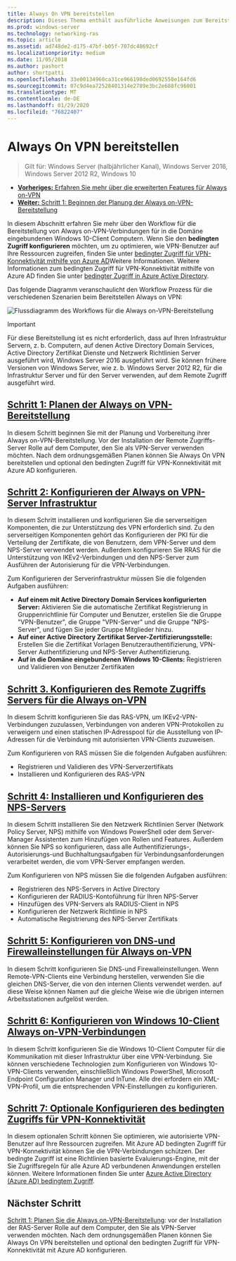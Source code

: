 ```yaml
---
title: Always On VPN bereitstellen
description: Dieses Thema enthält ausführliche Anweisungen zum Bereitstellen von Always on-VPN in Windows Server 2016.
ms.prod: windows-server
ms.technology: networking-ras
ms.topic: article
ms.assetid: ad748de2-d175-47bf-b05f-707dc48692cf
ms.localizationpriority: medium
ms.date: 11/05/2018
ms.author: pashort
author: shortpatti
ms.openlocfilehash: 33e00134960ca31ce966198ded0692550e164fd6
ms.sourcegitcommit: 07c9d4ea72528401314e2789e3bc2e688fc96001
ms.translationtype: MT
ms.contentlocale: de-DE
ms.lasthandoff: 01/29/2020
ms.locfileid: "76822407"
---
```

# <a name="deploy-always-on-vpn"></a>Always On VPN bereitstellen

>Gilt für: Windows Server (halbjährlicher Kanal), Windows Server 2016, Windows Server 2012 R2, Windows 10

- [**Vorheriges:** Erfahren Sie mehr über die erweiterten Features für Always on-VPN](always-on-vpn-adv-options.md)
- [**Weiter:** Schritt 1: Beginnen der Planung der Always on-VPN-Bereitstellung](always-on-vpn-deploy-planning.md)

In diesem Abschnitt erfahren Sie mehr über den Workflow für die Bereitstellung von Always on-VPN-Verbindungen für in die Domäne eingebundenen Windows 10-Client Computern. Wenn Sie den **bedingten Zugriff konfigurieren** möchten, um zu optimieren, wie VPN-Benutzer auf Ihre Ressourcen zugreifen, finden Sie unter [bedingter Zugriff für VPN-Konnektivität mithilfe von Azure AD](../../ad-ca-vpn-connectivity-windows10.md)Weitere Informationen. Weitere Informationen zum bedingten Zugriff für VPN-Konnektivität mithilfe von Azure AD finden Sie unter [bedingter Zugriff in Azure Active Directory](https://docs.microsoft.com/azure/active-directory/active-directory-conditional-access-azure-portal). 

Das folgende Diagramm veranschaulicht den Workflow Prozess für die verschiedenen Szenarien beim Bereitstellen Always on VPN:

![Flussdiagramm des Workflows für die Always on-VPN-Bereitstellung](../../../../media/Always-On-Vpn/always-on-vpn-deployment-workflow-sm.png)

>[!IMPORTANT]
>Für diese Bereitstellung ist es nicht erforderlich, dass auf Ihren Infrastruktur Servern, z. b. Computern, auf denen Active Directory Domain Services, Active Directory Zertifikat Dienste und Netzwerk Richtlinien Server ausgeführt wird, Windows Server 2016 ausgeführt wird. Sie können frühere Versionen von Windows Server, wie z. b. Windows Server 2012 R2, für die Infrastruktur Server und für den Server verwenden, auf dem Remote Zugriff ausgeführt wird.

## <a name="step-1-plan-the-always-on-vpn-deploymentalways-on-vpn-deploy-planningmd"></a>[Schritt 1: Planen der Always on VPN-Bereitstellung](always-on-vpn-deploy-planning.md)

In diesem Schritt beginnen Sie mit der Planung und Vorbereitung ihrer Always on-VPN-Bereitstellung. Vor der Installation der Remote Zugriffs-Server Rolle auf dem Computer, den Sie als VPN-Server verwenden möchten. Nach dem ordnungsgemäßen Planen können Sie Always On VPN bereitstellen und optional den bedingten Zugriff für VPN-Konnektivität mit Azure AD konfigurieren.

## <a name="step-2-configure-the-always-on-vpn-server-infrastructurevpn-deploy-server-infrastructuremd"></a>[Schritt 2: Konfigurieren der Always on VPN-Server Infrastruktur](vpn-deploy-server-infrastructure.md)

In diesem Schritt installieren und konfigurieren Sie die serverseitigen Komponenten, die zur Unterstützung des VPN erforderlich sind. Zu den serverseitigen Komponenten gehört das Konfigurieren der PKI für die Verteilung der Zertifikate, die von Benutzern, dem VPN-Server und dem NPS-Server verwendet werden.  Außerdem konfigurieren Sie RRAS für die Unterstützung von IKEv2-Verbindungen und den NPS-Server zum Ausführen der Autorisierung für die VPN-Verbindungen.

Zum Konfigurieren der Serverinfrastruktur müssen Sie die folgenden Aufgaben ausführen:

- **Auf einem mit Active Directory Domain Services konfigurierten Server:** Aktivieren Sie die automatische Zertifikat Registrierung in Gruppenrichtlinie für Computer und Benutzer, erstellen Sie die Gruppe "VPN-Benutzer", die Gruppe "VPN-Server" und die Gruppe "NPS-Server", und fügen Sie jeder Gruppe Mitglieder hinzu.
- **Auf einer Active Directory Zertifikat Server-Zertifizierungsstelle:** Erstellen Sie die Zertifikat Vorlagen Benutzerauthentifizierung, VPN-Server Authentifizierung und NPS-Server Authentifizierung.
- **Auf in die Domäne eingebundenen Windows 10-Clients:** Registrieren und Validieren von Benutzer Zertifikaten

## <a name="step-3-configure-the-remote-access-server-for-always-on-vpnvpn-deploy-rasmd"></a>[Schritt 3. Konfigurieren des Remote Zugriffs Servers für die Always on-VPN](vpn-deploy-ras.md)

In diesem Schritt konfigurieren Sie das RAS-VPN, um IKEv2-VPN-Verbindungen zuzulassen, Verbindungen von anderen VPN-Protokollen zu verweigern und einen statischen IP-Adresspool für die Ausstellung von IP-Adressen für die Verbindung mit autorisierten VPN-Clients zuzuweisen.

Zum Konfigurieren von RAS müssen Sie die folgenden Aufgaben ausführen:

- Registrieren und Validieren des VPN-Serverzertifikats
- Installieren und Konfigurieren des RAS-VPN

## <a name="step-4-install-and-configure-the-nps-servervpn-deploy-npsmd"></a>[Schritt 4: Installieren und Konfigurieren des NPS-Servers](vpn-deploy-nps.md)

In diesem Schritt installieren Sie den Netzwerk Richtlinien Server (Network Policy Server, NPS) mithilfe von Windows PowerShell oder dem Server-Manager Assistenten zum Hinzufügen von Rollen und Features. Außerdem können Sie NPS so konfigurieren, dass alle Authentifizierungs-, Autorisierungs-und Buchhaltungsaufgaben für Verbindungsanforderungen verarbeitet werden, die vom VPN-Server empfangen werden.

Zum Konfigurieren von NPS müssen Sie die folgenden Aufgaben ausführen:

- Registrieren des NPS-Servers in Active Directory
- Konfigurieren der RADIUS-Kontoführung für Ihren NPS-Server
- Hinzufügen des VPN-Servers als RADIUS-Client in NPS
- Konfigurieren der Netzwerk Richtlinie in NPS
- Automatische Registrierung des NPS-Server Zertifikats

## <a name="step-5-configure-dns-and-firewall-settings-for-always-on-vpnvpn-deploy-dns-firewallmd"></a>[Schritt 5: Konfigurieren von DNS-und Firewalleinstellungen für Always on-VPN](vpn-deploy-dns-firewall.md)

In diesem Schritt konfigurieren Sie DNS-und Firewalleinstellungen. Wenn Remote-VPN-Clients eine Verbindung herstellen, verwenden Sie die gleichen DNS-Server, die von den internen Clients verwendet werden. auf diese Weise können Namen auf die gleiche Weise wie die übrigen internen Arbeitsstationen aufgelöst werden. 

## <a name="step-6-configure-windows-10-client-always-on-vpn-connectionsvpn-deploy-client-vpn-connectionsmd"></a>[Schritt 6: Konfigurieren von Windows 10-Client Always on-VPN-Verbindungen](vpn-deploy-client-vpn-connections.md)

In diesem Schritt konfigurieren Sie die Windows 10-Client Computer für die Kommunikation mit dieser Infrastruktur über eine VPN-Verbindung. Sie können verschiedene Technologien zum Konfigurieren von Windows 10-VPN-Clients verwenden, einschließlich Windows PowerShell, Microsoft Endpoint Configuration Manager und InTune. Alle drei erfordern ein XML-VPN-Profil, um die entsprechenden VPN-Einstellungen zu konfigurieren.

## <a name="step-7-optional-configure-conditional-access-for-vpn-connectivityad-ca-vpn-connectivity-windows10md"></a>[Schritt 7: Optionale Konfigurieren des bedingten Zugriffs für VPN-Konnektivität](../../ad-ca-vpn-connectivity-windows10.md)

In diesem optionalen Schritt können Sie optimieren, wie autorisierte VPN-Benutzer auf Ihre Ressourcen zugreifen. Mit Azure AD bedingten Zugriff für VPN-Konnektivität können Sie die VPN-Verbindungen schützen. Der bedingte Zugriff ist eine Richtlinien basierte Evaluierungs-Engine, mit der Sie Zugriffsregeln für alle Azure AD verbundenen Anwendungen erstellen können. Weitere Informationen finden Sie unter [Azure Active Directory (Azure AD) bedingtem Zugriff](https://docs.microsoft.com/azure/active-directory/active-directory-conditional-access-azure-portal).

## <a name="next-step"></a>Nächster Schritt

[Schritt 1: Planen Sie die Always on-VPN-Bereitstellung](always-on-vpn-deploy-planning.md): vor der Installation der RAS-Server Rolle auf dem Computer, den Sie als VPN-Server verwenden möchten. Nach dem ordnungsgemäßen Planen können Sie Always On VPN bereitstellen und optional den bedingten Zugriff für VPN-Konnektivität mit Azure AD konfigurieren.  
